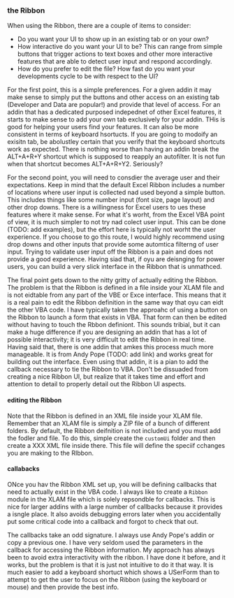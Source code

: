 ### the Ribbon

When using the Ribbon, there are a couple of items to consider:

- Do you want your UI to show up in an existing tab or on your own?
- How interactive do you want your UI to be? This can range from simple buttons that trigger actions to text boxes and other more interactive features that are able to detect user input and respond accordingly.
- How do you prefer to edit the file? How fast do you want your developments cycle to be with respect to the UI?

For the first point, this is a simple preferences. For a given addin it may make sense to simply put the buttons and other access on an existing tab (Developer and Data are popular!) and provide that level of access. For an addin that has a dedicated purposed indepednet of other Excel features, it starts to make sense to add your own tab exclusively for your addin. THis is good for helping your users find your features. It can also be more consistent in terms of keyboard hsortucts. If you are going to modoify an exisitn tab, be abolustley certain that you verify that the keyboard shortcuts work as expected. There is nothing worse than having an addin break the ALT+A+R+Y shortcut which is supposed to reapply an autofilter. It is not fun when that shortcut becomes ALT+A+R+Y2. Seriously?

For the second point, you will need to consdier the average user and their expectations. Keep in mind that the default Excel Ribbon includes a number of locations where user input is collected nad used beyond a simple button. This includes things like some number input (font size, page layout) and other drop downs. There is a willingness for Excel users to ues these features where it make sense. For what it's worht, from the Excel VBA point of view, it is much simpler to not try nad colect user input. This can be done (TODO: add examples), but the effort here is typically not worht the user experience. If you choose to go this route, I would highly recommend using drop downs and other inputs that provide some automtica filterng of user input. Trying to validate user input off the Ribbon is a pain and does not provide a good experience. Having siad that, if oyu are deisnging for power users, you can build a very slick interface in the Ribbon that is unmathced.

The final point gets down to the nitty gritty of actually editing the Ribbon. The problem is that the Ribbon is defined in a file inside your XLAM file and is not eidtable from any part of the VBE or Exce interface. This means that it is a real pain to edit the Ribbon definition in the same way that oyu can eidt the other VBA code. I have typically taken the approahc of using a button on the Ribbon to launch a form that exists in VBA. That form can then be edited without having to touch the Rbbon definiont. This sounds tribial, but it can make a huge difference if you are designing an addin that has a lot of possible interactivity; it is very difficult to edit the Ribbon in real time. Having said that, there is one addin that amkes this process much more manageable. It is from Andy Pope (TODO: add link) and works great for building out the interface. Even using that addin, it is a pian to add the callback necessary to tie the Ribbon to VBA. Don't be dissuaded from creating a nice Ribbon UI, but realize that it takes time and effort and attention to detail to properly detail out the Ribbon UI aspects.

#### editing the Ribbon

Note that the Ribbon is defined in an XML file inside your XLAM file. Remember that an XLAM file is simply a ZIP file of a bunch of different folders. By default, the Ribbon deifnition is not included and you must add the fodler and file. To do this, simple create the `customUi` folder and then create a XXX XML file inside there. This file will define the speciif cchanges you are making to the RIbbon.

#### callabacks

ONce you hav the Ribbon XML set up, you will be defining callbacks that need to actually exist in the VBA code. I always like to create a `Ribbon` module in the XLAM file which is solely repsondble for callbacks. This is nice for larger addins with a large number of callbacks because it provides a isngle place. It also avoids debugging errors later when you accidentally put some critical code into a callback and forgot to check that out.

The callbacks take an odd signature. I always use Andy Pope's addin or copy a previous one. I have very seldom used the parameters in the callback for accessing the Ribbon information. My approach has always been to avoid extra interactivity with the ribbon. I have done it before, and it works, but the problem is that it is just not intuitive to do it that way. It is much easier to add a keyboard shortuct which shows a USerForm than to attempt to get the user to focus on the Ribbon (using the keyboard or mouse) and then provide the best info.

